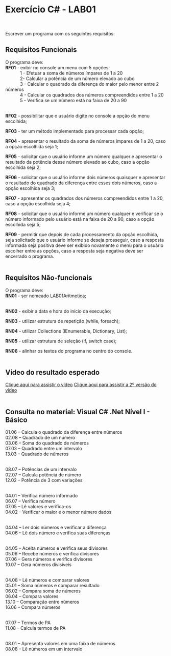 <h1>Exercício C# - LAB01</h1>
</a><br/>

Escrever um programa com os seguintes requisitos:

<h2>Requisitos Funcionais</h2>
O programa deve:
<br/><b>RF01</b> - exibir no console um menu com 5 opções:<br>
&nbsp;&emsp;&emsp;&emsp;1 - Efetuar a soma de números ímpares de 1 a 20<br/>
&nbsp;&emsp;&emsp;&emsp;2-  Calcular a potência de um número elevado ao cubo<br/>
&nbsp;&emsp;&emsp;&emsp;3 - Calcular o quadrado da diferença do maior pelo menor entre 2 números<br/>
&nbsp;&emsp;&emsp;&emsp;4 - Calcular os quadrados dos números compreendidos entre 1 a 20<br/>
&nbsp;&emsp;&emsp;&emsp;5 - Verifica se um número está na faixa de 20 a 90<br/><br/>

<b>RF02</b> - possibilitar que o usuário digite no console a opção do menu escolhida;

<b>RF03</b> - ter um método implementado para processar cada opção;

<b>RF04</b> - apresentar o resultado da soma de números ímpares de 1 a 20, caso a opção escolhida seja 1;

<b>RF05</b> - solicitar que o usuário informe um número qualquer e apresentar o resultado da potência desse número elevado ao cubo, caso a opção escolhida seja 2;

<b>RF06</b> - solicitar que o usuário informe dois números quaisquer e apresentar o resultado do quadrado da diferença entre esses dois números, caso a opção escolhida seja 3;

<b>RF07</b> - apresentar os quadrados dos números compreendidos entre 1 a 20, caso a opção escolhida seja 4; 

<b>RF08</b> - solicitar que o usuário informe um número qualquer e verificar se o número informado pelo usuário está na faixa de 20 a 90, caso a opção escolhida seja 5;

<b>RF09</b> - permitir que depois de cada processamento da opção escolhida, seja solicitado que o usuário informe se deseja prosseguir, caso a resposta informada seja positiva deve ser exibido novamente o menu para o usuário escolher entre as opções, caso a resposta seja negativa deve ser encerrado o programa.   
<br/>

<h2>Requisitos Não-funcionais</h2>
O programa deve:
<br/><b>RN01</b> - ser nomeado LAB01Aritmetica;<br/><br/>

<b>RN02</b> - exibir a data e hora do início da execução;

<b>RN03</b> - utilizar estrutura de repetição (while, foreach);

<b>RN04</b> - utilizar Collections (IEnumerable, Dictionary, List);

<b>RN05</b> - utilizar estrutura de seleção (if, switch case);

<b>RN06</b> - alinhar os textos do programa no centro do console.
<br/><br/>

<h2>Vídeo do resultado esperado</h2>
<a href="https://drive.google.com/file/d/1XlP3uT-7WieW5-48hDA2z1-q300u053Y/view?usp=sharing"_blank">Clique aqui para assistir o vídeo</a>
<a href="https://drive.google.com/file/d/1XlP3uT-7WieW5-48hDA2z1-q300u053Y/view?usp=sharing"_blank">Clique aqui para assistir a 2º versão do vídeo</a>
<br/><br/>

<h2>Consulta no material: Visual C# .Net Nível I - Básico</h2>
01.06 – Calcula o quadrado da diferença entre números<br/>
02.08 – Quadrado de um número<br/>
03.06 – Soma do quadrado de números<br/>
07.03 – Quadrado entre um intervalo<br/>
13.03 – Quadrado de números<br/><br/>

08.07 – Potências de um intervalo<br/>
02.07 – Calcula potência de número<br/>
12.02 – Potência de 3 com variações<br/><br/>

04.01 – Verifica número informado<br/>
06.07 – Verifica número<br/>
07.05 – Lê valores e verifica-os<br/>
04.02 – Verificar o maior e o menor número dados<br/><br/>

04.04 – Ler dois números e verificar a diferença<br/>
04.06 – Lê dois número e verifica suas diferenças<br/><br/>

04.05 – Aceita números e verifica seus divisores<br/>
05.06 – Recebe números e verifica divisores<br/>
07.06 – Gera números e verifica divisores<br/>
10.07 – Gera números divisíveis<br/><br/>

04.08 – Lê números e comparar valores<br/>
05.01 – Soma números e comparar resultado<br/>
06.02 – Compara soma de números<br/>
06.04 – Compara valores<br/>
13.10 – Comparação entre números<br/>
16.06 – Compara números<br/><br/>

07.07 – Termos de PA<br/>
11.08 – Calcula termos de PA<br/><br/>

08.01 – Apresenta valores em uma faixa de números<br/>
08.08 – Lê números em um intervalo
